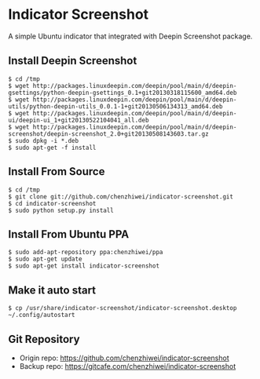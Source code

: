 # Indicator Screenshot

A simple Ubuntu indicator that integrated with Deepin Screenshot package.

## Install Deepin Screenshot

```
$ cd /tmp
$ wget http://packages.linuxdeepin.com/deepin/pool/main/d/deepin-gsettings/python-deepin-gsettings_0.1+git20130318115600_amd64.deb
$ wget http://packages.linuxdeepin.com/deepin/pool/main/d/deepin-utils/python-deepin-utils_0.0.1-1+git20130506134313_amd64.deb
$ wget http://packages.linuxdeepin.com/deepin/pool/main/d/deepin-ui/deepin-ui_1+git20130522104041_all.deb
$ wget http://packages.linuxdeepin.com/deepin/pool/main/d/deepin-screenshot/deepin-screenshot_2.0+git20130508143603.tar.gz
$ sudo dpkg -i *.deb
$ sudo apt-get -f install
```

## Install From Source

```
$ cd /tmp
$ git clone git://github.com/chenzhiwei/indicator-screenshot.git
$ cd indicator-screenshot
$ sudo python setup.py install
```

## Install From Ubuntu PPA

```
$ sudo add-apt-repository ppa:chenzhiwei/ppa
$ sudo apt-get update
$ sudo apt-get install indicator-screenshot
```

## Make it auto start

```
$ cp /usr/share/indicator-screenshot/indicator-screenshot.desktop ~/.config/autostart
```

## Git Repository

* Origin repo: <https://github.com/chenzhiwei/indicator-screenshot>
* Backup repo: <https://gitcafe.com/chenzhiwei/indicator-screenshot>

